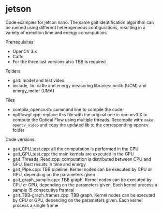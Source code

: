 # jetson

Code examples for jetson nano. The same gait identification algorithm can be runned using different heterogeneous configurations, resulting in a variety of execition time and energy consmputions

Prerrequisites
- OpenCV 3.x
- Caffe
- For the three last versions also TBB is required

Folders
- gait: model and test video
- include, lib: caffe and energy measuring libraries: pmlib (UCM) and energy_meter (UMA)

Files
- compila_opencv.sh: command line to compile the code
- optflowgf.cpp: replace this file with the original one in opencv3.X to compute the Optical Flow using multiple threads. Recompile with:
`make opencv_video` and copy the updated lib to the corresponding opencv folder

Code versions:
* gait_CPU_test.cpp: all the computation is performed in the CPU
* gait_GPU_test.cpp: the main kernels are executed in the GPU
* gait_Threads_Read.cpp: computation is distributed between CPU and GPU. Best results in time and energy
* gait_Pipe.cpp: TBB pipeline. Kernel nodes can be executed by CPU or GPU, depending on the parameters given
* gait_graph_sample.cpp: TBB graph. Kernel nodes can be executed by CPU or GPU, depending on the parameters given. Each kernel process a sample (5 consecutive frames)
* gait_TBB-graph_frames.cpp: TBB graph. Kernel nodes can be executed by CPU or GPU, depending on the parameters given. Each kernel process a single frame

